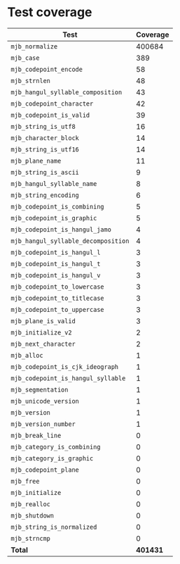 # Test coverage

| Test                                | Coverage   |
| ----------------------------------- | ---------- |
| `mjb_normalize`                     | 400684     |
| `mjb_case`                          | 389        |
| `mjb_codepoint_encode`              | 58         |
| `mjb_strnlen`                       | 48         |
| `mjb_hangul_syllable_composition`   | 43         |
| `mjb_codepoint_character`           | 42         |
| `mjb_codepoint_is_valid`            | 39         |
| `mjb_string_is_utf8`                | 16         |
| `mjb_character_block`               | 14         |
| `mjb_string_is_utf16`               | 14         |
| `mjb_plane_name`                    | 11         |
| `mjb_string_is_ascii`               | 9          |
| `mjb_hangul_syllable_name`          | 8          |
| `mjb_string_encoding`               | 6          |
| `mjb_codepoint_is_combining`        | 5          |
| `mjb_codepoint_is_graphic`          | 5          |
| `mjb_codepoint_is_hangul_jamo`      | 4          |
| `mjb_hangul_syllable_decomposition` | 4          |
| `mjb_codepoint_is_hangul_l`         | 3          |
| `mjb_codepoint_is_hangul_t`         | 3          |
| `mjb_codepoint_is_hangul_v`         | 3          |
| `mjb_codepoint_to_lowercase`        | 3          |
| `mjb_codepoint_to_titlecase`        | 3          |
| `mjb_codepoint_to_uppercase`        | 3          |
| `mjb_plane_is_valid`                | 3          |
| `mjb_initialize_v2`                 | 2          |
| `mjb_next_character`                | 2          |
| `mjb_alloc`                         | 1          |
| `mjb_codepoint_is_cjk_ideograph`    | 1          |
| `mjb_codepoint_is_hangul_syllable`  | 1          |
| `mjb_segmentation`                  | 1          |
| `mjb_unicode_version`               | 1          |
| `mjb_version`                       | 1          |
| `mjb_version_number`                | 1          |
| `mjb_break_line`                    | 0          |
| `mjb_category_is_combining`         | 0          |
| `mjb_category_is_graphic`           | 0          |
| `mjb_codepoint_plane`               | 0          |
| `mjb_free`                          | 0          |
| `mjb_initialize`                    | 0          |
| `mjb_realloc`                       | 0          |
| `mjb_shutdown`                      | 0          |
| `mjb_string_is_normalized`          | 0          |
| `mjb_strncmp`                       | 0          |
| **Total**                           | **401431** |
